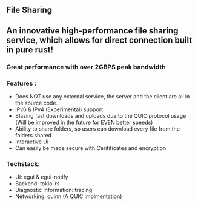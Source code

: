 ## File Sharing
## An innovative high-performance file sharing service, which allows for direct connection built in pure rust!
### Great performance with over 2GBPS peak bandwidth
### Features :
  - Does NOT use any external service, the server and the client are all in the source code.
  - IPv6 & IPv4 (Experimental) support
  - Blazing fast downloads and uploads due to the QUIC protocol usage (Will be improved in the future for EVEN better speeds)
  - Ability to share folders, so users can download every file from the folders shared
  - Interactive Ui
  - Can easily be made secure with Ceritificates and encryption
### Techstack:
  - Ui: egui & egui-notify
  - Backend: tokio-rs
  - Diagnostic information: tracing
  - Networking: quinn (A QUIC implmentation)
